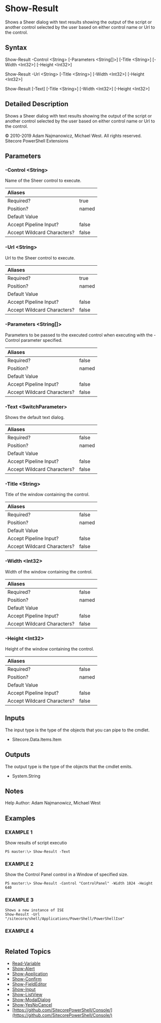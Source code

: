 # Show-Result

Shows a Sheer dialog with text results showing the output of the script or another control selected by the user based on either control name or Url to the control.

## Syntax

Show-Result -Control &lt;String&gt; \[-Parameters &lt;String\[\]&gt;\] \[-Title &lt;String&gt;\] \[-Width &lt;Int32&gt;\] \[-Height &lt;Int32&gt;\]

Show-Result -Url &lt;String&gt; \[-Title &lt;String&gt;\] \[-Width &lt;Int32&gt;\] \[-Height &lt;Int32&gt;\]

Show-Result \[-Text\] \[-Title &lt;String&gt;\] \[-Width &lt;Int32&gt;\] \[-Height &lt;Int32&gt;\]

## Detailed Description

Shows a Sheer dialog with text results showing the output of the script or another control selected by the user based on either control name or Url to the control.

© 2010-2019 Adam Najmanowicz, Michael West. All rights reserved. Sitecore PowerShell Extensions

## Parameters

### -Control  &lt;String&gt;

Name of the Sheer control to execute.

| Aliases |  |
| :--- | :--- |
| Required? | true |
| Position? | named |
| Default Value |  |
| Accept Pipeline Input? | false |
| Accept Wildcard Characters? | false |

### -Url  &lt;String&gt;

Url to the Sheer control to execute.

| Aliases |  |
| :--- | :--- |
| Required? | true |
| Position? | named |
| Default Value |  |
| Accept Pipeline Input? | false |
| Accept Wildcard Characters? | false |

### -Parameters  &lt;String\[\]&gt;

Parameters to be passed to the executed control when executing with the -Control parameter specified.

| Aliases |  |
| :--- | :--- |
| Required? | false |
| Position? | named |
| Default Value |  |
| Accept Pipeline Input? | false |
| Accept Wildcard Characters? | false |

### -Text  &lt;SwitchParameter&gt;

Shows the default text dialog.

| Aliases |  |
| :--- | :--- |
| Required? | false |
| Position? | named |
| Default Value |  |
| Accept Pipeline Input? | false |
| Accept Wildcard Characters? | false |

### -Title  &lt;String&gt;

Title of the window containing the control.

| Aliases |  |
| :--- | :--- |
| Required? | false |
| Position? | named |
| Default Value |  |
| Accept Pipeline Input? | false |
| Accept Wildcard Characters? | false |

### -Width  &lt;Int32&gt;

Width of the window containing the control.

| Aliases |  |
| :--- | :--- |
| Required? | false |
| Position? | named |
| Default Value |  |
| Accept Pipeline Input? | false |
| Accept Wildcard Characters? | false |

### -Height  &lt;Int32&gt;

Height of the window containing the control.

| Aliases |  |
| :--- | :--- |
| Required? | false |
| Position? | named |
| Default Value |  |
| Accept Pipeline Input? | false |
| Accept Wildcard Characters? | false |

## Inputs

The input type is the type of the objects that you can pipe to the cmdlet.

* Sitecore.Data.Items.Item 

## Outputs

The output type is the type of the objects that the cmdlet emits.

* System.String 

## Notes

Help Author: Adam Najmanowicz, Michael West

## Examples

### EXAMPLE 1

Show results of script executio

```text
PS master:\> Show-Result -Text
```

### EXAMPLE 2

Show the Control Panel control in a Window of specified size.

```text
PS master:\> Show-Result -Control "ControlPanel" -Width 1024 -Height 640
```

### EXAMPLE 3

```text
Shows a new instance of ISE
Show-Result -Url "/sitecore/shell/Applications/PowerShell/PowerShellIse"
```

### EXAMPLE 4

```text

```

## Related Topics

* [Read-Variable](read-variable.md)
* [Show-Alert](show-alert.md)
* [Show-Application](show-application.md)
* [Show-Confirm](show-confirm.md)
* [Show-FieldEditor](show-fieldeditor.md)
* [Show-Input](show-input.md)
* [Show-ListView](show-listview.md)
* [Show-ModalDialog](show-modaldialog.md)
* [Show-YesNoCancel](show-yesnocancel.md)
* [https://github.com/SitecorePowerShell/Console/](https://github.com/SitecorePowerShell/Console/) 

